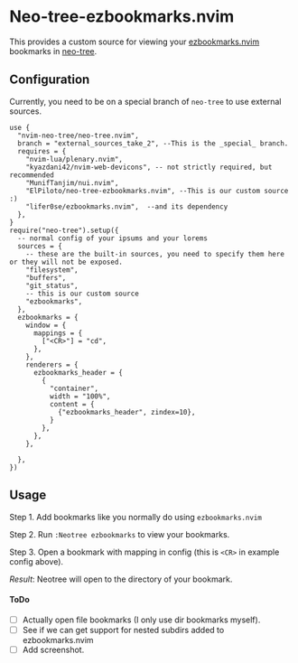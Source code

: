 # Neo-tree-ezbookmarks.nvim

This provides a custom source for viewing your [ezbookmarks.nvim](https://github.com/lifer0se/ezbookmarks.nvim) bookmarks in [neo-tree](https://github.com/nvim-neo-tree/neo-tree.nvim).

## Configuration

Currently, you need to be on a special branch of `neo-tree` to use external sources.

```
use {
  "nvim-neo-tree/neo-tree.nvim",
  branch = "external_sources_take_2", --This is the _special_ branch.
  requires = {
    "nvim-lua/plenary.nvim",
    "kyazdani42/nvim-web-devicons", -- not strictly required, but recommended
    "MunifTanjim/nui.nvim",
    "ElPiloto/neo-tree-ezbookmarks.nvim", --This is our custom source :)
    "lifer0se/ezbookmarks.nvim",  --and its dependency
  },
}
require("neo-tree").setup({
  -- normal config of your ipsums and your lorems
  sources = {
    -- these are the built-in sources, you need to specify them here or they will not be exposed.
    "filesystem",
    "buffers",
    "git_status",
    -- this is our custom source
    "ezbookmarks",
  },
  ezbookmarks = {
    window = {
      mappings = {
        ["<CR>"] = "cd",
      },
    },
    renderers = {
      ezbookmarks_header = {
        {
          "container",
          width = "100%",
          content = {
            {"ezbookmarks_header", zindex=10},
          }
        },
      },
    },

  },
})
```

## Usage

Step 1. Add bookmarks like you normally do using `ezbookmarks.nvim`

Step 2. Run `:Neotree ezbookmarks` to view your bookmarks.

Step 3. Open a bookmark with mapping in config (this is `<CR>` in example config above).

*Result*: Neotree will open to the directory of your bookmark.

#### ToDo

- [ ] Actually open file bookmarks (I only use dir bookmarks myself).
- [ ] See if we can get support for nested subdirs added to ezbookmarks.nvim
- [ ] Add screenshot.
